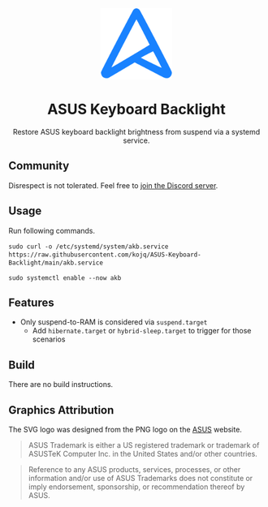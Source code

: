 <div align=center>
  <img src=LOGO.svg height=140/>

  # ASUS Keyboard Backlight

  Restore ASUS keyboard backlight brightness from suspend via a systemd service.
</div>

## Community

Disrespect is not tolerated. Feel free to [join the Discord server](https://discord.com/invite/C6NdvU5bzN).

## Usage

Run following commands.

```
sudo curl -o /etc/systemd/system/akb.service https://raw.githubusercontent.com/kojq/ASUS-Keyboard-Backlight/main/akb.service
```
```
sudo systemctl enable --now akb
```

## Features

- Only suspend-to-RAM is considered via `suspend.target`
  - Add `hibernate.target` or `hybrid-sleep.target` to trigger for those scenarios

## Build

There are no build instructions.

## Graphics Attribution

The SVG logo was designed from the PNG logo on the [ASUS](https://asus.com) website.

> ASUS Trademark is either a US registered trademark or trademark of ASUSTeK Computer Inc. in the United States and/or other countries.

> Reference to any ASUS products, services, processes, or other information and/or use of ASUS Trademarks does not constitute or imply endorsement, sponsorship, or recommendation thereof by ASUS.
